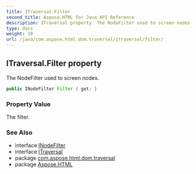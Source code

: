 ```yaml
---
title: ITraversal.Filter
second_title: Aspose.HTML for Java API Reference
description: ITraversal property. The NodeFilter used to screen nodes
type: docs
weight: 10
url: /java/com.aspose.html.dom.traversal/itraversal/filter/
---
```

## ITraversal.Filter property

The NodeFilter used to screen nodes.

```java
public INodeFilter Filter { get; }
```

### Property Value

The filter.

### See Also

* interface [INodeFilter](../../inodefilter/)
* interface [ITraversal](../)
* package [com.aspose.html.dom.traversal](../../itraversal/)
* package [Aspose.HTML](../../../)
